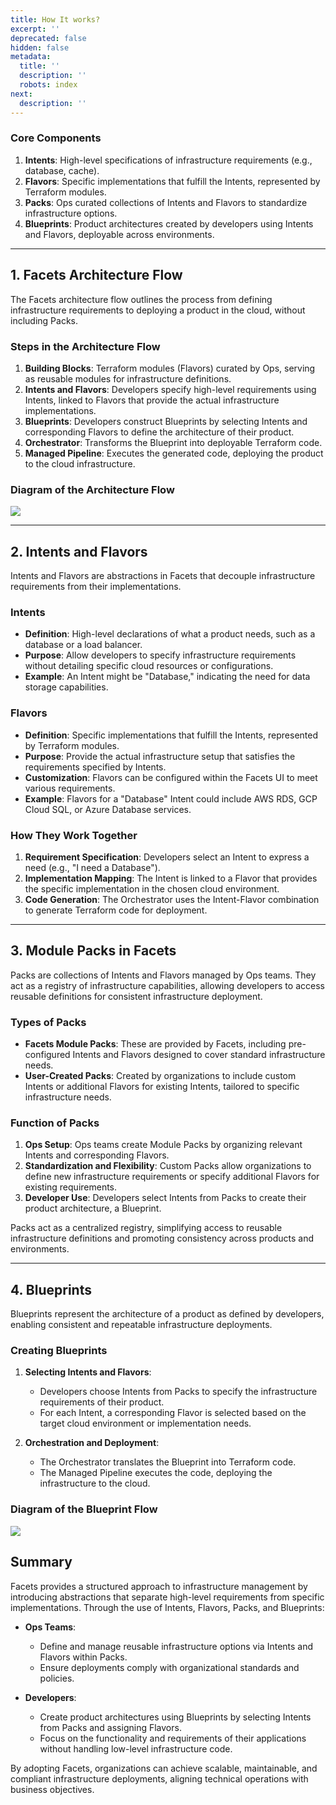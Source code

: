 ```yaml
---
title: How It works?
excerpt: ''
deprecated: false
hidden: false
metadata:
  title: ''
  description: ''
  robots: index
next:
  description: ''
---
```

### Core Components

1. **Intents**: High-level specifications of infrastructure requirements (e.g., database, cache).
2. **Flavors**: Specific implementations that fulfill the Intents, represented by Terraform modules.
3. **Packs**: Ops curated collections of Intents and Flavors to standardize infrastructure options.
4. **Blueprints**: Product architectures created by developers using Intents and Flavors, deployable across environments.

***

## 1. Facets Architecture Flow

The Facets architecture flow outlines the process from defining infrastructure requirements to deploying a product in the cloud, without including Packs.

### Steps in the Architecture Flow

1. **Building Blocks**: Terraform modules (Flavors) curated by Ops, serving as reusable modules for infrastructure definitions.
2. **Intents and Flavors**: Developers specify high-level requirements using Intents, linked to Flavors that provide the actual infrastructure implementations.
3. **Blueprints**: Developers construct Blueprints by selecting Intents and corresponding Flavors to define the architecture of their product.
4. **Orchestrator**: Transforms the Blueprint into deployable Terraform code.
5. **Managed Pipeline**: Executes the generated code, deploying the product to the cloud infrastructure.

### Diagram of the Architecture Flow

<Image align="center" src="https://files.readme.io/a3f0b209c5c2d1c296730b768fb91e81577f72db877edaafea419704e13be07f-mermaid-diagram-2024-11-08-003648.png" />

***

## 2. Intents and Flavors

Intents and Flavors are abstractions in Facets that decouple infrastructure requirements from their implementations.

### Intents

* **Definition**: High-level declarations of what a product needs, such as a database or a load balancer.
* **Purpose**: Allow developers to specify infrastructure requirements without detailing specific cloud resources or configurations.
* **Example**: An Intent might be "Database," indicating the need for data storage capabilities.

### Flavors

* **Definition**: Specific implementations that fulfill the Intents, represented by Terraform modules.
* **Purpose**: Provide the actual infrastructure setup that satisfies the requirements specified by Intents.
* **Customization**: Flavors can be configured within the Facets UI to meet various requirements.
* **Example**: Flavors for a "Database" Intent could include AWS RDS, GCP Cloud SQL, or Azure Database services.

### How They Work Together

1. **Requirement Specification**: Developers select an Intent to express a need (e.g., "I need a Database").
2. **Implementation Mapping**: The Intent is linked to a Flavor that provides the specific implementation in the chosen cloud environment.
3. **Code Generation**: The Orchestrator uses the Intent-Flavor combination to generate Terraform code for deployment.

***

## 3. Module Packs in Facets

Packs are collections of Intents and Flavors managed by Ops teams. They act as a registry of infrastructure capabilities, allowing developers to access reusable definitions for consistent infrastructure deployment.

### Types of Packs

* **Facets Module Packs**: These are provided by Facets, including pre-configured Intents and Flavors designed to cover standard infrastructure needs.
* **User-Created Packs**: Created by organizations to include custom Intents or additional Flavors for existing Intents, tailored to specific infrastructure needs.

### Function of Packs

1. **Ops Setup**: Ops teams create Module Packs by organizing relevant Intents and corresponding Flavors.
2. **Standardization and Flexibility**: Custom Packs allow organizations to define new infrastructure requirements or specify additional Flavors for existing requirements.
3. **Developer Use**: Developers select Intents from Packs to create their product architecture, a Blueprint.

Packs act as a centralized registry, simplifying access to reusable infrastructure definitions and promoting consistency across products and environments.

***

## 4. Blueprints

Blueprints represent the architecture of a product as defined by developers, enabling consistent and repeatable infrastructure deployments.

### Creating Blueprints

1. **Selecting Intents and Flavors**:
   * Developers choose Intents from Packs to specify the infrastructure requirements of their product.
   * For each Intent, a corresponding Flavor is selected based on the target cloud environment or implementation needs.

2. **Orchestration and Deployment**:
   * The Orchestrator translates the Blueprint into Terraform code.
   * The Managed Pipeline executes the code, deploying the infrastructure to the cloud.

### Diagram of the Blueprint Flow

<Image align="center" src="https://files.readme.io/07798005642efa238bd19e817e2e5898070560e3b8f8a38896afe99876035ca6-mermaid-diagram-2024-11-08-011619.png" />

## Summary

Facets provides a structured approach to infrastructure management by introducing abstractions that separate high-level requirements from specific implementations. Through the use of Intents, Flavors, Packs, and Blueprints:

* **Ops Teams**:
  * Define and manage reusable infrastructure options via Intents and Flavors within Packs.
  * Ensure deployments comply with organizational standards and policies.

* **Developers**:
  * Create product architectures using Blueprints by selecting Intents from Packs and assigning Flavors.
  * Focus on the functionality and requirements of their applications without handling low-level infrastructure code.

By adopting Facets, organizations can achieve scalable, maintainable, and compliant infrastructure deployments, aligning technical operations with business objectives.
